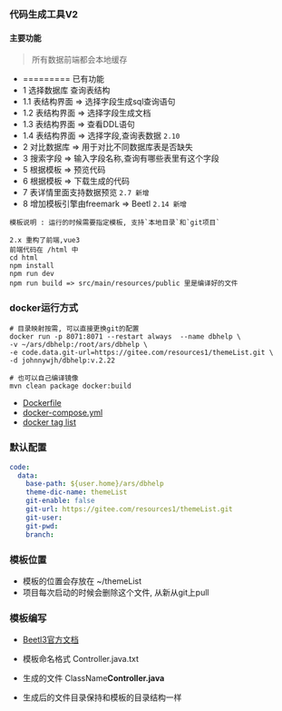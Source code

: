 ### 代码生成工具V2 
#### 主要功能
> 所有数据前端都会本地缓存
- ========= 已有功能
- 1 选择数据库 查询表结构
- 1.1 表结构界面 => 选择字段生成sql查询语句
- 1.2 表结构界面 => 选择字段生成文档
- 1.3 表结构界面 => 查看DDL语句
- 1.4 表结构界面 => 选择字段,查询表数据 `2.10`
- 2 对比数据库 => 用于对比不同数据库表是否缺失
- 3 搜索字段 => 输入字段名称,查询有哪些表里有这个字段
- 5 根据模板 => 预览代码
- 6 根据模板 => 下载生成的代码
- 7 表详情里面支持数据预览  `2.7 新增`
- 8 增加模板引擎由freemark => Beetl `2.14 新增`
```
模板说明 : 运行的时候需要指定模板, 支持`本地目录`和`git项目`
```

```
2.x 重构了前端,vue3
前端代码在 /html 中
cd html
npm install
npm run dev
npm run build => src/main/resources/public 里是编译好的文件
```

### docker运行方式
```shell
# 目录映射按需, 可以直接更换git的配置
docker run -p 8071:8071 --restart always  --name dbhelp \
-v ~/ars/dbhelp:/root/ars/dbhelp \
-e code.data.git-url=https://gitee.com/resources1/themeList.git \
-d johnnywjh/dbhelp:v.2.22

# 也可以自己编译镜像
mvn clean package docker:build
```
- [Dockerfile](./src/main/docker/Dockerfile)
- [docker-compose.yml](build/compose/docker-compose.yml)
- [docker tag list](https://hub.docker.com/repository/docker/johnnywjh/dbhelp)

### 默认配置
```yaml
code:
  data:
    base-path: ${user.home}/ars/dbhelp
    theme-dic-name: themeList
    git-enable: false
    git-url: https://gitee.com/resources1/themeList.git
    git-user:
    git-pwd:
    branch:
```

### 模板位置

- 模板的位置会存放在 ~/themeList
- 项目每次启动的时候会删除这个文件, 从新从git上pull

### 模板编写

- [Beetl3官方文档](https://www.kancloud.cn/xiandafu/beetl3_guide/2138944)

- 模板命名格式 Controller.java.txt
- 生成的文件   ClassName**Controller.java**
-  生成后的文件目录保持和模板的目录结构一样



